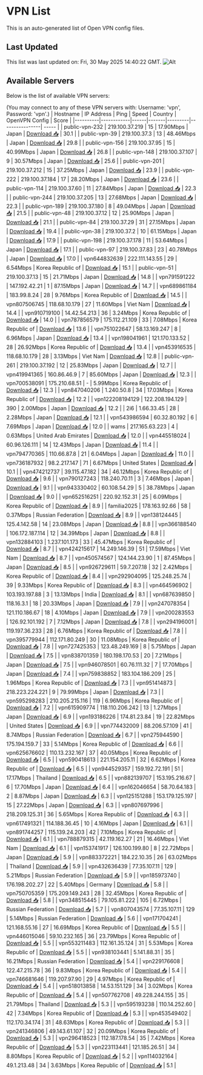 # VPN List

This is an auto-generated list of Open VPN config files.

## Last Updated

This list was last updated on: Fri, 30 May 2025 14:40:22 GMT.
![Alt](https://repobeats.axiom.co/api/embed/186b98318ef1479477931607c1ad7d823f12451f.svg "Repobeats analytics image")

## Available Servers

Below is the list of available VPN servers:

(You may connect to any of these VPN servers with: Username: 'vpn', Password: 'vpn'.)
| Hostname | IP Address | Ping | Speed | Country | OpenVPN Config | Score |
|----------|------------|------|-------|---------|----------------| ----- |
| public-vpn-232 | 219.100.37.219 | 15 | 17.90Mbps | Japan | [Download 📥](./configs/server_0_JP.ovpn) | 30.1 |
| public-vpn-39 | 219.100.37.3 | 13 | 48.46Mbps | Japan | [Download 📥](./configs/server_1_JP.ovpn) | 29.8 |
| public-vpn-156 | 219.100.37.95 | 15 | 40.99Mbps | Japan | [Download 📥](./configs/server_2_JP.ovpn) | 26.8 |
| public-vpn-148 | 219.100.37.107 | 9 | 30.57Mbps | Japan | [Download 📥](./configs/server_3_JP.ovpn) | 25.6 |
| public-vpn-201 | 219.100.37.212 | 15 | 37.25Mbps | Japan | [Download 📥](./configs/server_4_JP.ovpn) | 23.9 |
| public-vpn-222 | 219.100.37.184 | 17 | 28.20Mbps | Japan | [Download 📥](./configs/server_5_JP.ovpn) | 23.6 |
| public-vpn-114 | 219.100.37.60 | 11 | 27.84Mbps | Japan | [Download 📥](./configs/server_6_JP.ovpn) | 22.3 |
| public-vpn-244 | 219.100.37.205 | 13 | 27.68Mbps | Japan | [Download 📥](./configs/server_7_JP.ovpn) | 22.3 |
| public-vpn-189 | 219.100.37.180 | 8 | 49.04Mbps | Japan | [Download 📥](./configs/server_8_JP.ovpn) | 21.5 |
| public-vpn-48 | 219.100.37.12 | 12 | 25.90Mbps | Japan | [Download 📥](./configs/server_9_JP.ovpn) | 21.1 |
| public-vpn-84 | 219.100.37.29 | 31 | 27.15Mbps | Japan | [Download 📥](./configs/server_10_JP.ovpn) | 19.4 |
| public-vpn-38 | 219.100.37.2 | 10 | 61.15Mbps | Japan | [Download 📥](./configs/server_11_JP.ovpn) | 17.9 |
| public-vpn-198 | 219.100.37.178 | 11 | 53.64Mbps | Japan | [Download 📥](./configs/server_12_JP.ovpn) | 17.1 |
| public-vpn-97 | 219.100.37.83 | 23 | 40.78Mbps | Japan | [Download 📥](./configs/server_13_JP.ovpn) | 17.0 |
| vpn644832639 | 222.111.143.55 | 29 | 6.54Mbps | Korea Republic of | [Download 📥](./configs/server_14_KR.ovpn) | 15.1 |
| public-vpn-51 | 219.100.37.13 | 15 | 21.71Mbps | Japan | [Download 📥](./configs/server_15_JP.ovpn) | 14.8 |
| vpn791591222 | 147.192.42.21 | 1 | 87.15Mbps | Japan | [Download 📥](./configs/server_16_JP.ovpn) | 14.7 |
| vpn689861184 | 183.99.8.24 | 28 | 9.76Mbps | Korea Republic of | [Download 📥](./configs/server_17_KR.ovpn) | 14.5 |
| vpn807506745 | 118.68.10.179 | 27 | 11.60Mbps | Viet Nam | [Download 📥](./configs/server_18_VN.ovpn) | 14.4 |
| vpn910719100 | 14.42.54.213 | 36 | 3.24Mbps | Korea Republic of | [Download 📥](./configs/server_19_KR.ovpn) | 14.0 |
| vpn787856579 | 175.112.21.109 | 33 | 7.08Mbps | Korea Republic of | [Download 📥](./configs/server_20_KR.ovpn) | 13.6 |
| vpn751022647 | 58.13.169.247 | 8 | 6.96Mbps | Japan | [Download 📥](./configs/server_21_JP.ovpn) | 13.4 |
| vpn198041961 | 121.170.133.52 | 28 | 26.92Mbps | Korea Republic of | [Download 📥](./configs/server_22_KR.ovpn) | 13.4 |
| vpn453916535 | 118.68.10.179 | 28 | 3.13Mbps | Viet Nam | [Download 📥](./configs/server_23_VN.ovpn) | 12.8 |
| public-vpn-261 | 219.100.37.192 | 12 | 25.83Mbps | Japan | [Download 📥](./configs/server_24_JP.ovpn) | 12.7 |
| vpn419941365 | 160.86.46.9 | 7 | 85.60Mbps | Japan | [Download 📥](./configs/server_25_JP.ovpn) | 12.3 |
| vpn700538091 | 175.210.68.51 | - | 5.99Mbps | Korea Republic of | [Download 📥](./configs/server_26_KR.ovpn) | 12.3 |
| vpn847040206 | 1.240.50.8 | 34 | 17.03Mbps | Korea Republic of | [Download 📥](./configs/server_27_KR.ovpn) | 12.2 |
| vpn122208194129 | 122.208.194.129 | 390 | 2.00Mbps | Japan | [Download 📥](./configs/server_28_JP.ovpn) | 12.2 |
| 2i6 | 1.66.33.45 | 28 | 2.28Mbps | Japan | [Download 📥](./configs/server_29_JP.ovpn) | 12.1 |
| vpn543986594 | 60.32.80.192 | 6 | 7.69Mbps | Japan | [Download 📥](./configs/server_30_JP.ovpn) | 12.0 |
| wams | 217.165.63.223 | 4 | 0.63Mbps | United Arab Emirates | [Download 📥](./configs/server_31_AE.ovpn) | 12.0 |
| vpn445518024 | 60.96.126.111 | 14 | 12.43Mbps | Japan | [Download 📥](./configs/server_32_JP.ovpn) | 11.4 |
| vpn794770365 | 110.66.87.8 | 21 | 6.04Mbps | Japan | [Download 📥](./configs/server_33_JP.ovpn) | 11.0 |
| vpn736187932 | 98.2.217.147 | 71 | 6.67Mbps | United States | [Download 📥](./configs/server_34_US.ovpn) | 10.1 |
| vpn474212737 | 39.115.47.182 | 34 | 46.12Mbps | Korea Republic of | [Download 📥](./configs/server_35_KR.ovpn) | 9.6 |
| vpn790127243 | 118.240.70.11 | 3 | 7.46Mbps | Japan | [Download 📥](./configs/server_36_JP.ovpn) | 9.1 |
| vpn943330402 | 60.108.54.29 | 5 | 38.78Mbps | Japan | [Download 📥](./configs/server_37_JP.ovpn) | 9.0 |
| vpn652516251 | 220.92.152.31 | 25 | 6.09Mbps | Korea Republic of | [Download 📥](./configs/server_38_KR.ovpn) | 8.9 |
| familia2025 | 178.163.92.66 | 58 | 0.37Mbps | Russian Federation | [Download 📥](./configs/server_39_RU.ovpn) | 8.9 |
| vpn138124445 | 125.4.142.58 | 14 | 23.08Mbps | Japan | [Download 📥](./configs/server_40_JP.ovpn) | 8.8 |
| vpn366188540 | 106.172.187.114 | 12 | 34.39Mbps | Japan | [Download 📥](./configs/server_41_JP.ovpn) | 8.8 |
| vpn132884103 | 1.237.101.173 | 33 | 45.47Mbps | Korea Republic of | [Download 📥](./configs/server_42_KR.ovpn) | 8.7 |
| vpn424215617 | 14.249.146.39 | 51 | 17.59Mbps | Viet Nam | [Download 📥](./configs/server_43_VN.ovpn) | 8.7 |
| vpn450574567 | 124.144.23.90 | 1 | 87.45Mbps | Japan | [Download 📥](./configs/server_44_JP.ovpn) | 8.5 |
| vpn926729611 | 59.7.207.18 | 32 | 2.42Mbps | Korea Republic of | [Download 📥](./configs/server_45_KR.ovpn) | 8.4 |
| vpn292904095 | 125.248.25.74 | 39 | 9.33Mbps | Korea Republic of | [Download 📥](./configs/server_46_KR.ovpn) | 8.3 |
| vpn464596902 | 103.193.197.88 | 3 | 13.13Mbps | India | [Download 📥](./configs/server_47_IN.ovpn) | 8.1 |
| vpn687639850 | 118.16.3.1 | 18 | 20.33Mbps | Japan | [Download 📥](./configs/server_48_JP.ovpn) | 7.9 |
| vpn247078354 | 121.110.186.67 | 18 | 4.10Mbps | Japan | [Download 📥](./configs/server_49_JP.ovpn) | 7.9 |
| vpn200283553 | 126.92.101.192 | 7 | 7.12Mbps | Japan | [Download 📥](./configs/server_50_JP.ovpn) | 7.8 |
| vpn294196001 | 119.197.36.233 | 28 | 6.76Mbps | Korea Republic of | [Download 📥](./configs/server_51_KR.ovpn) | 7.8 |
| vpn395779944 | 112.171.80.249 | 30 | 11.08Mbps | Korea Republic of | [Download 📥](./configs/server_52_KR.ovpn) | 7.8 |
| vpn727425353 | 123.48.249.169 | 8 | 5.75Mbps | Japan | [Download 📥](./configs/server_53_JP.ovpn) | 7.5 |
| vpn838701359 | 180.198.170.53 | 20 | 7.21Mbps | Japan | [Download 📥](./configs/server_54_JP.ovpn) | 7.5 |
| vpn946078501 | 60.76.111.32 | 7 | 17.70Mbps | Japan | [Download 📥](./configs/server_55_JP.ovpn) | 7.4 |
| vpn759838852 | 183.104.186.209 | 25 | 1.96Mbps | Korea Republic of | [Download 📥](./configs/server_56_KR.ovpn) | 7.3 |
| vpn951414873 | 218.223.224.221 | 9 | 79.99Mbps | Japan | [Download 📥](./configs/server_57_JP.ovpn) | 7.3 |
| vpn595298283 | 210.205.215.116 | 119 | 6.96Mbps | Korea Republic of | [Download 📥](./configs/server_58_KR.ovpn) | 7.2 |
| vpn615909774 | 118.110.206.242 | 13 | 1.27Mbps | Japan | [Download 📥](./configs/server_59_JP.ovpn) | 6.9 |
| vpn193186226 | 174.81.23.84 | 19 | 22.82Mbps | United States | [Download 📥](./configs/server_60_US.ovpn) | 6.9 |
| vpn774432009 | 88.206.57.109 | 41 | 8.74Mbps | Russian Federation | [Download 📥](./configs/server_61_RU.ovpn) | 6.7 |
| vpn275944590 | 175.194.159.7 | 33 | 5.14Mbps | Korea Republic of | [Download 📥](./configs/server_62_KR.ovpn) | 6.6 |
| vpn625676602 | 110.13.232.167 | 37 | 40.05Mbps | Korea Republic of | [Download 📥](./configs/server_63_KR.ovpn) | 6.5 |
| vpn590418613 | 221.154.205.11 | 32 | 6.62Mbps | Korea Republic of | [Download 📥](./configs/server_64_KR.ovpn) | 6.5 |
| vpn944529357 | 159.192.72.191 | 51 | 17.17Mbps | Thailand | [Download 📥](./configs/server_65_TH.ovpn) | 6.5 |
| vpn882139707 | 153.195.216.67 | 6 | 17.70Mbps | Japan | [Download 📥](./configs/server_66_JP.ovpn) | 6.4 |
| vpn162046654 | 58.70.64.183 | 2 | 8.87Mbps | Japan | [Download 📥](./configs/server_67_JP.ovpn) | 6.3 |
| vpn125151288 | 153.179.125.197 | 15 | 27.22Mbps | Japan | [Download 📥](./configs/server_68_JP.ovpn) | 6.3 |
| vpn807697996 | 218.209.125.31 | 36 | 5.65Mbps | Korea Republic of | [Download 📥](./configs/server_69_KR.ovpn) | 6.3 |
| vpn617491321 | 114.188.36.45 | 10 | 4.16Mbps | Japan | [Download 📥](./configs/server_70_JP.ovpn) | 6.1 |
| vpn891744257 | 115.139.24.203 | 42 | 7.10Mbps | Korea Republic of | [Download 📥](./configs/server_71_KR.ovpn) | 6.1 |
| vpn788879315 | 42.119.162.27 | 21 | 16.46Mbps | Viet Nam | [Download 📥](./configs/server_72_VN.ovpn) | 6.1 |
| vpn153741917 | 126.100.199.80 | 8 | 22.72Mbps | Japan | [Download 📥](./configs/server_73_JP.ovpn) | 5.9 |
| vpn883372221 | 184.22.10.35 | 26 | 63.02Mbps | Thailand | [Download 📥](./configs/server_74_TH.ovpn) | 5.9 |
| vpn432636439 | 77.35.107.11 | 129 | 5.21Mbps | Russian Federation | [Download 📥](./configs/server_75_RU.ovpn) | 5.9 |
| vpn185973740 | 176.198.202.27 | 22 | 5.40Mbps | Germany | [Download 📥](./configs/server_76_DE.ovpn) | 5.8 |
| vpn750705359 | 175.209.149.243 | 28 | 32.45Mbps | Korea Republic of | [Download 📥](./configs/server_77_KR.ovpn) | 5.8 |
| vpn348515445 | 79.105.81.222 | 105 | 6.72Mbps | Russian Federation | [Download 📥](./configs/server_78_RU.ovpn) | 5.7 |
| vpn807043574 | 77.35.107.11 | 129 | 5.14Mbps | Russian Federation | [Download 📥](./configs/server_79_RU.ovpn) | 5.6 |
| vpn171704241 | 121.168.55.16 | 27 | 16.69Mbps | Korea Republic of | [Download 📥](./configs/server_80_KR.ovpn) | 5.5 |
| vpn446015046 | 59.10.232.165 | 36 | 23.79Mbps | Korea Republic of | [Download 📥](./configs/server_81_KR.ovpn) | 5.5 |
| vpn553211483 | 112.161.35.124 | 31 | 5.53Mbps | Korea Republic of | [Download 📥](./configs/server_82_KR.ovpn) | 5.5 |
| vpn938103441 | 5.141.88.31 | 35 | 16.21Mbps | Russian Federation | [Download 📥](./configs/server_83_RU.ovpn) | 5.4 |
| vpn229176608 | 122.47.215.78 | 36 | 9.83Mbps | Korea Republic of | [Download 📥](./configs/server_84_KR.ovpn) | 5.4 |
| vpn746681646 | 119.207.97.90 | 29 | 4.97Mbps | Korea Republic of | [Download 📥](./configs/server_85_KR.ovpn) | 5.4 |
| vpn518013858 | 14.53.151.129 | 34 | 3.02Mbps | Korea Republic of | [Download 📥](./configs/server_86_KR.ovpn) | 5.4 |
| vpn507762708 | 49.228.244.155 | 35 | 21.79Mbps | Thailand | [Download 📥](./configs/server_87_TH.ovpn) | 5.3 |
| vpn595193238 | 110.14.252.60 | 42 | 7.34Mbps | Korea Republic of | [Download 📥](./configs/server_88_KR.ovpn) | 5.3 |
| vpn453549402 | 112.170.34.174 | 31 | 48.63Mbps | Korea Republic of | [Download 📥](./configs/server_89_KR.ovpn) | 5.3 |
| vpn241346806 | 49.143.61.107 | 32 | 20.09Mbps | Korea Republic of | [Download 📥](./configs/server_90_KR.ovpn) | 5.3 |
| vpn296418523 | 112.187.178.54 | 35 | 7.42Mbps | Korea Republic of | [Download 📥](./configs/server_91_KR.ovpn) | 5.3 |
| vpn223113441 | 121.185.26.51 | 34 | 8.80Mbps | Korea Republic of | [Download 📥](./configs/server_92_KR.ovpn) | 5.2 |
| vpn114032164 | 49.1.213.48 | 34 | 3.63Mbps | Korea Republic of | [Download 📥](./configs/server_93_KR.ovpn) | 5.1 |
